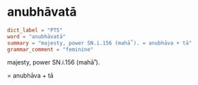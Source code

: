 # anubhāvatā

``` toml
dict_label = "PTS"
word = "anubhāvatā"
summary = "majesty, power SN.i.156 (mahā˚). = anubhāva + tā"
grammar_comment = "feminine"
```

majesty, power SN.i.156 (mahā˚).

= anubhāva \+ tā

